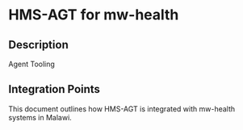 # HMS-AGT for mw-health

## Description

Agent Tooling

## Integration Points

This document outlines how HMS-AGT is integrated with mw-health systems in Malawi.
